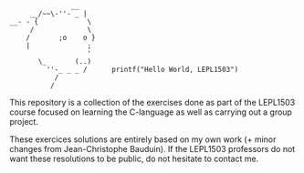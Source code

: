 ```
               __
     __/~~\-''- _ | 
__- - {            \ 
     /             \
    /       ;o    o }
    |              ;
                   '
       \_       (..)
         ''-_ _ _ /      printf("Hello World, LEPL1503") 
           /
          /

```


This repository is a collection of the exercises done as part of the LEPL1503 course focused on learning the C-language as well as carrying out a group project.

These exercices solutions are entirely based on my own work (+ minor changes from Jean-Christophe Bauduin). If the LEPL1503 professors do not want these resolutions to be public, do not hesitate to contact me.
